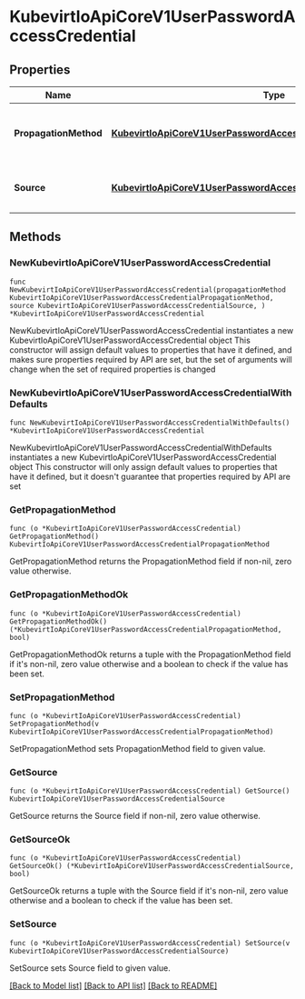 # KubevirtIoApiCoreV1UserPasswordAccessCredential

## Properties

Name | Type | Description | Notes
------------ | ------------- | ------------- | -------------
**PropagationMethod** | [**KubevirtIoApiCoreV1UserPasswordAccessCredentialPropagationMethod**](KubevirtIoApiCoreV1UserPasswordAccessCredentialPropagationMethod.md) | propagationMethod represents how the user passwords are injected into the vm guest. | [default to {}]
**Source** | [**KubevirtIoApiCoreV1UserPasswordAccessCredentialSource**](KubevirtIoApiCoreV1UserPasswordAccessCredentialSource.md) | Source represents where the user passwords are pulled from | [default to {}]

## Methods

### NewKubevirtIoApiCoreV1UserPasswordAccessCredential

`func NewKubevirtIoApiCoreV1UserPasswordAccessCredential(propagationMethod KubevirtIoApiCoreV1UserPasswordAccessCredentialPropagationMethod, source KubevirtIoApiCoreV1UserPasswordAccessCredentialSource, ) *KubevirtIoApiCoreV1UserPasswordAccessCredential`

NewKubevirtIoApiCoreV1UserPasswordAccessCredential instantiates a new KubevirtIoApiCoreV1UserPasswordAccessCredential object
This constructor will assign default values to properties that have it defined,
and makes sure properties required by API are set, but the set of arguments
will change when the set of required properties is changed

### NewKubevirtIoApiCoreV1UserPasswordAccessCredentialWithDefaults

`func NewKubevirtIoApiCoreV1UserPasswordAccessCredentialWithDefaults() *KubevirtIoApiCoreV1UserPasswordAccessCredential`

NewKubevirtIoApiCoreV1UserPasswordAccessCredentialWithDefaults instantiates a new KubevirtIoApiCoreV1UserPasswordAccessCredential object
This constructor will only assign default values to properties that have it defined,
but it doesn't guarantee that properties required by API are set

### GetPropagationMethod

`func (o *KubevirtIoApiCoreV1UserPasswordAccessCredential) GetPropagationMethod() KubevirtIoApiCoreV1UserPasswordAccessCredentialPropagationMethod`

GetPropagationMethod returns the PropagationMethod field if non-nil, zero value otherwise.

### GetPropagationMethodOk

`func (o *KubevirtIoApiCoreV1UserPasswordAccessCredential) GetPropagationMethodOk() (*KubevirtIoApiCoreV1UserPasswordAccessCredentialPropagationMethod, bool)`

GetPropagationMethodOk returns a tuple with the PropagationMethod field if it's non-nil, zero value otherwise
and a boolean to check if the value has been set.

### SetPropagationMethod

`func (o *KubevirtIoApiCoreV1UserPasswordAccessCredential) SetPropagationMethod(v KubevirtIoApiCoreV1UserPasswordAccessCredentialPropagationMethod)`

SetPropagationMethod sets PropagationMethod field to given value.


### GetSource

`func (o *KubevirtIoApiCoreV1UserPasswordAccessCredential) GetSource() KubevirtIoApiCoreV1UserPasswordAccessCredentialSource`

GetSource returns the Source field if non-nil, zero value otherwise.

### GetSourceOk

`func (o *KubevirtIoApiCoreV1UserPasswordAccessCredential) GetSourceOk() (*KubevirtIoApiCoreV1UserPasswordAccessCredentialSource, bool)`

GetSourceOk returns a tuple with the Source field if it's non-nil, zero value otherwise
and a boolean to check if the value has been set.

### SetSource

`func (o *KubevirtIoApiCoreV1UserPasswordAccessCredential) SetSource(v KubevirtIoApiCoreV1UserPasswordAccessCredentialSource)`

SetSource sets Source field to given value.



[[Back to Model list]](../README.md#documentation-for-models) [[Back to API list]](../README.md#documentation-for-api-endpoints) [[Back to README]](../README.md)


